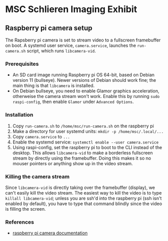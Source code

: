 # MSC Schlieren Imaging Exhibit

## Raspberry pi camera setup
The Rapsberry pi camera is set to stream video to a fullscreen framebuffer on boot. A systemd user service, `camera.service`, launches the `run-camera.sh` script, which runs `libcamera-vid`.

### Prerequisites
- An SD card image running Raspberry pi OS 64-bit, based on Debian version 11 (bullseye). Newer versions of Debian should work fine; the main thing is that `libcamera` is installed.
- On Debian bullseye, you need to enable Glamor graphics acceleration, otherweise the camera stream won't work. Enable this by running `sudo raspi-config`, then enable `Glamor` under `Advanced Options`.

### Installation
1. Copy `run-camera.sh` to `/home/msc/run-camera.sh` on the raspberry pi
2. Make a directory for user systemd units: `mkdir -p /home/msc/.local/...`
3. Copy `camera.service` to `...`
4. Enable the systemd service: `systemctl enable --user camera.service`
5. Using raspi-config, set the raspberry pi to boot to the CLI instead of the desktop. This allows `libcamera-vid` to make a borderless fullscreen stream by directly using the framebuffer. Doing this makes it so no mouser pointers or anything show up in the video stream.

### Killing the camera stream
Since `libcamera-vid` is directly taking over the framebuffer (display), we can't easily kill the video stream. The easiest way to kill the video is to type `killall libcamera-vid`; unless you are ssh'd into the raspberry pi (ssh isn't enabled by default), you have to type that command blindly since the video is filling the screen.



### References
- [raspberry pi camera documentation](https://www.raspberrypi.com/documentation/accessories/camera.html)

